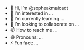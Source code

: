 - 👋 Hi, I’m @sopheakmaicadt
- 👀 I’m interested in ...
- 🌱 I’m currently learning ...
- 💞️ I’m looking to collaborate on ...
- 📫 How to reach me ...
- 😄 Pronouns: ...
- ⚡ Fun fact: ...

<!---
sopheakmaicadt/sopheakmaicadt is a ✨ special ✨ repository because its `README.md` (this file) appears on your GitHub profile.
You can click the Preview link to take a look at your changes.
--->
